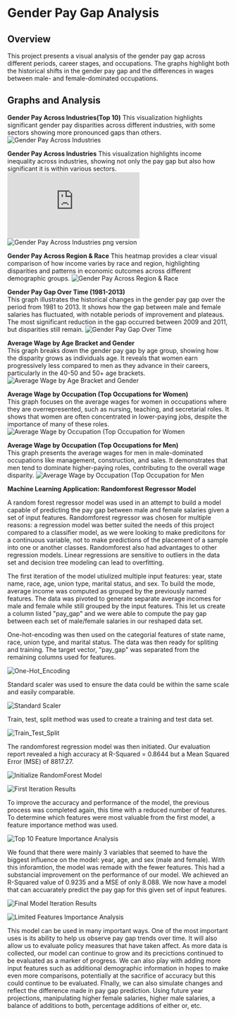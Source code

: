 # Gender Pay Gap Analysis

## Overview
This project presents a visual analysis of the gender pay gap across different periods, career stages, and occupations. The graphs highlight both the historical shifts in the gender pay gap and the differences in wages between male- and female-dominated occupations.

## Graphs and Analysis

**Gender Pay Across Industries(Top 10)**
This visualization highlights significant gender pay disparities across different industries, with some sectors showing more pronounced gaps than others. ![Gender Pay Across Industries](https://github.com/JMiceli7/gender-gap-analysis/blob/main/Project%204%20Graphics/male_to_female_salary_ratio.png)

**Gender Pay Across Industries**
This visualization highlights income inequality across industries, showing not only the pay gap but also how significant it is within various sectors.
![Gender Pay Across Industries interactive plot version](https://github.com/JMiceli7/gender-gap-analysis/blob/main/Project%204%20Graphics/interactive_plot.html) 
![Gender Pay Across Industries png version](https://github.com/JMiceli7/gender-gap-analysis/blob/main/Project%204%20Graphics/Gender%20Pay%20by%20Industry%20dot%20plot.png)

**Gender Pay Across Region & Race** 
This heatmap provides a clear visual comparison of how income varies by race and region, highlighting disparities and patterns in economic outcomes across different demographic groups. ![Gender Pay Across Region & Race](https://github.com/JMiceli7/gender-gap-analysis/blob/main/Project%204%20Graphics/mean_income_by_region_and_race.png)


 **Gender Pay Gap Over Time (1981-2013)**  
   This graph illustrates the historical changes in the gender pay gap over the period from 1981 to 2013. It shows how the gap between male and female salaries has fluctuated, with notable periods of improvement and plateaus. The most significant reduction in the gap occurred between 2009 and 2011, but disparities still remain.
![Gender Pay Gap Over Time](https://github.com/JMiceli7/gender-gap-analysis/blob/main/Project%204%20Graphics/pay_gap_over_time.png)

 **Average Wage by Age Bracket and Gender**  
   This graph breaks down the gender pay gap by age group, showing how the disparity grows as individuals age. It reveals that women earn progressively less compared to men as they advance in their careers, particularly in the 40-50 and 50+ age brackets.
   ![Average Wage by Age Bracket and Gender](https://github.com/JMiceli7/gender-gap-analysis/blob/main/Project%204%20Graphics/bar_gap_ages.png)

 **Average Wage by Occupation (Top Occupations for Women)**  
   This graph focuses on the average wages for women in occupations where they are overrepresented, such as nursing, teaching, and secretarial roles. It shows that women are often concentrated in lower-paying jobs, despite the importance of many of these roles.
   ![Average Wage by Occupation (Top Occupation for Women](https://github.com/JMiceli7/gender-gap-analysis/blob/main/Project%204%20Graphics/women_occ.png)

 **Average Wage by Occupation (Top Occupations for Men)**  
   This graph presents the average wages for men in male-dominated occupations like management, construction, and sales. It demonstrates that men tend to dominate higher-paying roles, contributing to the overall wage disparity.
   ![Average Wage by Occupation (Top Occupation for Men](https://github.com/JMiceli7/gender-gap-analysis/blob/main/Project%204%20Graphics/men_occ.png)

**Machine Learning Application: Randomforest Regressor Model**

   A random forest regressor model was used in an attempt to build a model capable of predicting the pay gap between male and female salaries given a set of input features. Randomforest regressor was chosen for multiple reasons: a regression model was better suited the needs of this project compared to a classifier model, as we were looking to make predicitons for a continuous variable, not to make predictions of the placement of a sample into one or another classes. Randomforest also had advantages to other regression models. Linear regressions are sensitive to outliers in the data set and decision tree modeling can lead to overfitting. 
   
   The first iteration of the model utiulized multiple input features: year, state name, race, age, union type, marital status, and sex. To build the mode, average income was computed as grouped by the previously named features. The data was pivoted to generate separate average incomes for male and female while still grouped by the input features. This let us create a column listed "pay_gap" and we were able to compute the pay gap between each set of male/female salaries in our reshaped data set. 
   
   One-hot-encoding was then used on the categorial features of state name, race, union type, and marital status. The data was then ready for spliting and training. The target vector, "pay_gap" was separated from the remaining columns used for features. 
   
![One-Hot_Encoding](https://github.com/JMiceli7/gender-gap-analysis/blob/main/Project%204%20Graphics/one_hot_encoding.png)
   
   Standard scaler was used to ensure the data could be within the same scale and easily comparable. 
   
![Standard Scaler](https://github.com/JMiceli7/gender-gap-analysis/blob/main/Project%204%20Graphics/standard_scaler.png)
   
   Train, test, split method was used to create a training and test data set. 

![Train_Test_Split](https://github.com/JMiceli7/gender-gap-analysis/blob/main/Project%204%20Graphics/train_test_split.png)
   
   The randomforest regression model was then initiated. Our evaluation report revealed a high accuracy at R-Squared = 0.8644 but a Mean Squared Error (MSE) of 8817.27.

![Initialize RandomForest Model](https://github.com/JMiceli7/gender-gap-analysis/blob/main/Project%204%20Graphics/randomforest_regressor_model_initialization.png)

![First Iteration Results](https://github.com/JMiceli7/gender-gap-analysis/blob/main/Project%204%20Graphics/first_iteration_model_results.png)

   To improve the accuracy and performance of the model, the previous process was completed again, this time with a reduced number of features. To determine which features were most valuable from the first model, a feature importance method was used.
   
![Top 10 Feature Importance Analysis](https://github.com/JMiceli7/gender-gap-analysis/blob/main/Project%204%20Graphics/Regression%20Model%20top%2010%20features.png)
   
   We found that there were mainly 3 variables that seemed to have the biggest influence on the model: year, age, and sex (male and female). With this inforamtion, the model was remade with the fewer features. This had a substancial improvement on the performance of our model. We achieved an R-Squared value of 0.9235 and a MSE of only 8.088. We now have a model that can accuarately predict the pay gap for this given set of input features.

![Final Model Iteration Results](https://github.com/JMiceli7/gender-gap-analysis/blob/main/Project%204%20Graphics/improved_model_results.png)

![Limited Features Importance Analysis](https://github.com/JMiceli7/gender-gap-analysis/blob/main/Project%204%20Graphics/Regression%20Model%20limited%20features.png)

   This model can be used in many important ways. One of the most important uses is its ability to help us observe pay gap trends over time. It will also allow us to evaluate policy measures that have taken affect. As more data is collected, our model can continue to grow and its precictions continued to be evaluated as a marker of progress. We can also play with adding more input features such as additional demographic information in hopes to make even more comparisons, potentially at the sacrifice of accuracy but this could continue to be evaluated. FInally, we can also simulate changes and reflect the difference made in pay gap prediction. Using future year projections, manipulating higher female salaries, higher male salaries, a balance of additions to both, percentage additions of either or, etc. 
